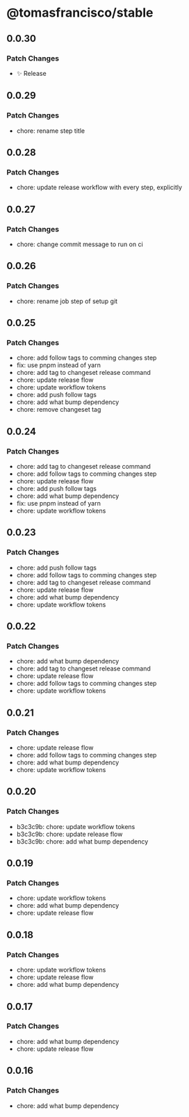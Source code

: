 # @tomasfrancisco/stable

## 0.0.30

### Patch Changes

- ✨ Release

## 0.0.29

### Patch Changes

- chore: rename step title

## 0.0.28

### Patch Changes

- chore: update release workflow with every step, explicitly

## 0.0.27

### Patch Changes

- chore: change commit message to run on ci

## 0.0.26

### Patch Changes

- chore: rename job step of setup git

## 0.0.25

### Patch Changes

- chore: add follow tags to comming changes step
- fix: use pnpm instead of yarn
- chore: add tag to changeset release command
- chore: update release flow
- chore: update workflow tokens
- chore: add push follow tags
- chore: add what bump dependency
- chore: remove changeset tag

## 0.0.24

### Patch Changes

- chore: add tag to changeset release command
- chore: add follow tags to comming changes step
- chore: update release flow
- chore: add push follow tags
- chore: add what bump dependency
- fix: use pnpm instead of yarn
- chore: update workflow tokens

## 0.0.23

### Patch Changes

- chore: add push follow tags
- chore: add follow tags to comming changes step
- chore: add tag to changeset release command
- chore: update release flow
- chore: add what bump dependency
- chore: update workflow tokens

## 0.0.22

### Patch Changes

- chore: add what bump dependency
- chore: add tag to changeset release command
- chore: update release flow
- chore: add follow tags to comming changes step
- chore: update workflow tokens

## 0.0.21

### Patch Changes

- chore: update release flow
- chore: add follow tags to comming changes step
- chore: add what bump dependency
- chore: update workflow tokens

## 0.0.20

### Patch Changes

- b3c3c9b: chore: update workflow tokens
- b3c3c9b: chore: update release flow
- b3c3c9b: chore: add what bump dependency

## 0.0.19

### Patch Changes

- chore: update workflow tokens
- chore: add what bump dependency
- chore: update release flow

## 0.0.18

### Patch Changes

- chore: update workflow tokens
- chore: update release flow
- chore: add what bump dependency

## 0.0.17

### Patch Changes

- chore: add what bump dependency
- chore: update release flow

## 0.0.16

### Patch Changes

- chore: add what bump dependency
